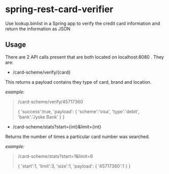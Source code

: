 # spring-rest-card-verifier
Use lookup.binlist in a Spring app to verify the credit card information and return the information as JSON

## Usage

There are 2 API calls present that are both located on localhost:8080 . They are:

* /card-scheme/verify/{card} 

This returns a payload contains they type of card, brand and location.

*example:*
> /card-scheme/verify/45717360
> 
> {
>     'success':true,
>     'payload':
>     {
>         'scheme':'visa',
>         'type':'debit',
>         'bank':'Jyske Bank'
>     }
> }

* /card-scheme/stats?start={int}&limit={int}

Returns the number of times a particular card number was searched.

*example:*
> /card-scheme/stats?start=1&limit=6
> 
> {
>     'start':1,
>     'limit':3,
>     'size':1,
>     'payload':
>     {
>         '45717360':1
>     }
> }